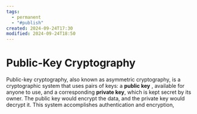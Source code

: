 ```yaml
---
tags:
  - permanent
  - "#publish"
created: 2024-09-24T17:30
modified: 2024-09-24T18:50
---
```

# Public-Key Cryptography

Public-key cryptography, also known as asymmetric cryptography, is a cryptographic system that uses pairs of keys: a **public key** , available for anyone to use, and a corresponding **private key**, which is kept secret by its owner. The public key would encrypt the data, and the private key would decrypt it. This system accomplishes authentication and encryption, 